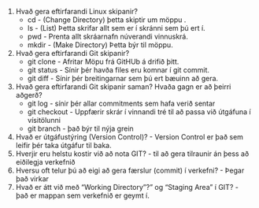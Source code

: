 1. Hvað gera eftirfarandi Linux skipanir?
	* cd - (Change Directory) þetta skiptir um möppu .
	* ls - (List) Þetta skrifar allt sem er í skránni sem þú ert í.
	* pwd - Prenta allt skráarnafn núverandi vinnuskrá.
	* mkdir - (Make Directory) Þetta býr til möppu.
1. Hvað gera eftirfarandi Git skipanir?
	* git clone - Afritar Möpu frá GitHUb á drifið þitt.
	* git status - Sínir þér havða files eru komnar í git commit.
	* git diff - Sínir þér breitingarnar sem þú ert bæuinn að gera.
1. Hvað gera eftirfarandi Git skipanir saman? Hvaða gagn er að þeirri aðgerð?
	* git log - sínir þér allar commitments sem hafa verið sentar
	* git checkout - Uppfærir skrár í vinnandi tré til að passa við útgáfuna í vísitölunni
	* git branch - það býr til nýja grein
1. Hvað er útgáfustýring (Version Control)? - Version Control er það sem leifir þér taka útgáfur til baka.
1. Hverjir eru helstu kostir við að nota GIT? - til að gera tilraunir án þess að eiðilegja verkefnið
1. Hversu oft telur þú að eigi að gera færslur (commit) í verkefni? - Þegar það virkar
1. Hvað er átt við með “Working Directory”?” og “Staging Area” í GIT? - það er mappan sem verkefnið er geymt í. 
